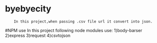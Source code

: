# byebyecity
        In this project,when passing .csv file url it convert into json.

#NPM use
        In this project following node modules use:
1)body-barser
2)express
3)request
4)csvtojson